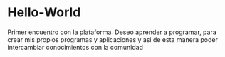 # Hello-World
Primer encuentro con la plataforma.
Deseo aprender a programar, para crear mis propios programas y aplicaciones
y asi de esta manera poder intercambiar conocimientos con la comunidad

